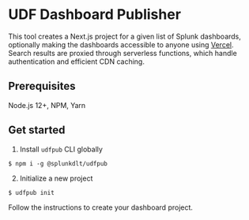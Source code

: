 # UDF Dashboard Publisher

This tool creates a Next.js project for a given list of Splunk dashboards, optionally making the dashboards accessible to anyone using [Vercel](https://vercel.com). Search results are proxied through serverless functions, which handle authentication and efficient CDN caching.

## Prerequisites

Node.js 12+, NPM, Yarn

## Get started

1. Install `udfpub` CLI globally

```sh-session
$ npm i -g @splunkdlt/udfpub
```

2. Initialize a new project

```sh-session
$ udfpub init
```

Follow the instructions to create your dashboard project.
